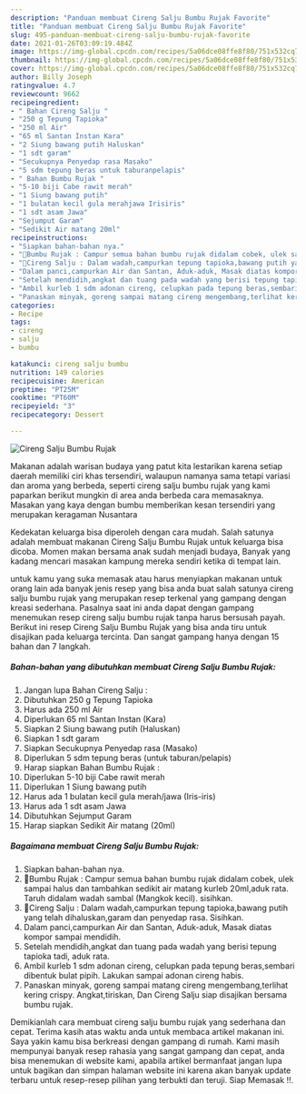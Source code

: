 ```yaml
---
description: "Panduan membuat Cireng Salju Bumbu Rujak Favorite"
title: "Panduan membuat Cireng Salju Bumbu Rujak Favorite"
slug: 495-panduan-membuat-cireng-salju-bumbu-rujak-favorite
date: 2021-01-26T03:09:19.484Z
image: https://img-global.cpcdn.com/recipes/5a06dce08ffe8f80/751x532cq70/cireng-salju-bumbu-rujak-foto-resep-utama.jpg
thumbnail: https://img-global.cpcdn.com/recipes/5a06dce08ffe8f80/751x532cq70/cireng-salju-bumbu-rujak-foto-resep-utama.jpg
cover: https://img-global.cpcdn.com/recipes/5a06dce08ffe8f80/751x532cq70/cireng-salju-bumbu-rujak-foto-resep-utama.jpg
author: Billy Joseph
ratingvalue: 4.7
reviewcount: 9662
recipeingredient:
- " Bahan Cireng Salju "
- "250 g Tepung Tapioka"
- "250 ml Air"
- "65 ml Santan Instan Kara"
- "2 Siung bawang putih Haluskan"
- "1 sdt garam"
- "Secukupnya Penyedap rasa Masako"
- "5 sdm tepung beras untuk taburanpelapis"
- " Bahan Bumbu Rujak "
- "5-10 biji Cabe rawit merah"
- "1 Siung bawang putih"
- "1 bulatan kecil gula merahjawa Irisiris"
- "1 sdt asam Jawa"
- "Sejumput Garam"
- "Sedikit Air matang 20ml"
recipeinstructions:
- "Siapkan bahan-bahan nya."
- "🍴Bumbu Rujak : Campur semua bahan bumbu rujak didalam cobek, ulek sampai halus dan tambahkan sedikit air matang kurleb 20ml,aduk rata. Taruh didalam wadah sambal (Mangkok kecil). sisihkan."
- "🍴Cireng Salju : Dalam wadah,campurkan tepung tapioka,bawang putih yang telah dihaluskan,garam dan penyedap rasa. Sisihkan."
- "Dalam panci,campurkan Air dan Santan, Aduk-aduk, Masak diatas kompor sampai mendidih."
- "Setelah mendidih,angkat dan tuang pada wadah yang berisi tepung tapioka tadi, aduk rata."
- "Ambil kurleb 1 sdm adonan cireng, celupkan pada tepung beras,sembari dibentuk bulat pipih. Lakukan sampai adonan cireng habis."
- "Panaskan minyak, goreng sampai matang cireng mengembang,terlihat kering crispy. Angkat,tiriskan, Dan Cireng Salju siap disajikan bersama bumbu rujak."
categories:
- Recipe
tags:
- cireng
- salju
- bumbu

katakunci: cireng salju bumbu 
nutrition: 149 calories
recipecuisine: American
preptime: "PT25M"
cooktime: "PT60M"
recipeyield: "3"
recipecategory: Dessert

---
```



![Cireng Salju Bumbu Rujak](https://img-global.cpcdn.com/recipes/5a06dce08ffe8f80/751x532cq70/cireng-salju-bumbu-rujak-foto-resep-utama.jpg)

Makanan adalah warisan budaya yang patut kita lestarikan karena setiap daerah memiliki ciri khas tersendiri, walaupun namanya sama tetapi variasi dan aroma yang berbeda, seperti cireng salju bumbu rujak yang kami paparkan berikut mungkin di area anda berbeda cara memasaknya. Masakan yang kaya dengan bumbu memberikan kesan tersendiri yang merupakan keragaman Nusantara

Kedekatan keluarga bisa diperoleh dengan cara mudah. Salah satunya adalah membuat makanan Cireng Salju Bumbu Rujak untuk keluarga bisa dicoba. Momen makan bersama anak sudah menjadi budaya, Banyak yang kadang mencari masakan kampung mereka sendiri ketika di tempat lain.



untuk kamu yang suka memasak atau harus menyiapkan makanan untuk orang lain ada banyak jenis resep yang bisa anda buat salah satunya cireng salju bumbu rujak yang merupakan resep terkenal yang gampang dengan kreasi sederhana. Pasalnya saat ini anda dapat dengan gampang menemukan resep cireng salju bumbu rujak tanpa harus bersusah payah.
Berikut ini resep Cireng Salju Bumbu Rujak yang bisa anda tiru untuk disajikan pada keluarga tercinta. Dan sangat gampang hanya dengan 15 bahan dan 7 langkah.


<!--inarticleads1-->

##### Bahan-bahan yang dibutuhkan membuat Cireng Salju Bumbu Rujak:

1. Jangan lupa  Bahan Cireng Salju :
1. Dibutuhkan 250 g Tepung Tapioka
1. Harus ada 250 ml Air
1. Diperlukan 65 ml Santan Instan (Kara)
1. Siapkan 2 Siung bawang putih (Haluskan)
1. Siapkan 1 sdt garam
1. Siapkan Secukupnya Penyedap rasa (Masako)
1. Diperlukan 5 sdm tepung beras (untuk taburan/pelapis)
1. Harap siapkan  Bahan Bumbu Rujak :
1. Diperlukan 5-10 biji Cabe rawit merah
1. Diperlukan 1 Siung bawang putih
1. Harus ada 1 bulatan kecil gula merah/jawa (Iris-iris)
1. Harus ada 1 sdt asam Jawa
1. Dibutuhkan Sejumput Garam
1. Harap siapkan Sedikit Air matang (20ml)




<!--inarticleads2-->

##### Bagaimana membuat  Cireng Salju Bumbu Rujak:

1. Siapkan bahan-bahan nya.
1. 🍴Bumbu Rujak : Campur semua bahan bumbu rujak didalam cobek, ulek sampai halus dan tambahkan sedikit air matang kurleb 20ml,aduk rata. Taruh didalam wadah sambal (Mangkok kecil). sisihkan.
1. 🍴Cireng Salju : Dalam wadah,campurkan tepung tapioka,bawang putih yang telah dihaluskan,garam dan penyedap rasa. Sisihkan.
1. Dalam panci,campurkan Air dan Santan, Aduk-aduk, Masak diatas kompor sampai mendidih.
1. Setelah mendidih,angkat dan tuang pada wadah yang berisi tepung tapioka tadi, aduk rata.
1. Ambil kurleb 1 sdm adonan cireng, celupkan pada tepung beras,sembari dibentuk bulat pipih. Lakukan sampai adonan cireng habis.
1. Panaskan minyak, goreng sampai matang cireng mengembang,terlihat kering crispy. Angkat,tiriskan, Dan Cireng Salju siap disajikan bersama bumbu rujak.




Demikianlah cara membuat cireng salju bumbu rujak yang sederhana dan cepat. Terima kasih atas waktu anda untuk membaca artikel makanan ini. Saya yakin kamu bisa berkreasi dengan gampang di rumah. Kami masih mempunyai banyak resep rahasia yang sangat gampang dan cepat, anda bisa menemukan di website kami, apabila artikel bermanfaat jangan lupa untuk bagikan dan simpan halaman website ini karena akan banyak update terbaru untuk resep-resep pilihan yang terbukti dan teruji. Siap Memasak !!. 

